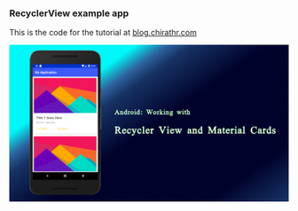 ### RecyclerView example app

This is the code for the tutorial at [blog.chirathr.com](https://blog.chirathr.com/android/2018/08/23/android-recycler-view/)

![RecyclerView](/screenshots/main_image.jpg)